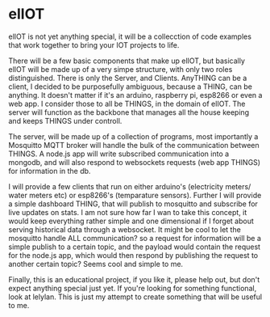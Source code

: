 # elIOT

elIOT is not yet anything special, it will be a collecction of code examples that work together to bring your IOT projects to life.

There will be a few basic components that make up elIOT, but basically elIOT will be made up of a very simpe structure, with only two roles distinguished. There is only the Server, and Clients. AnyTHING can be a client, I decided to be purposefully ambiguous, because a THING, can be anything. It doesn't matter if it's an arduino, raspberry pi, esp8266 or even a web app. I consider those to all be THINGS, in the domain of elIOT. The server will function as the backbone that manages all the house keeping and keeps THINGS under controll.

The server, will be made up of a collection of programs, most importantly a Mosquitto MQTT broker will handle the bulk of the communication between THINGS. A node.js app will write subscribed communication into a mongodb, and will also respond to websockets requests (web app THINGS) for information in the db.

I will provide a few clients that run on either arduino's (electricity meters/ water meters etc) or esp8266's (temparature sensors). Further I will provide a simple dashboard THING, that will publish to mosquitto and subscribe for live updates on stats. I am not sure how far I wan to take this concept, it would keep everything rather simple and one dimensional if I forget about serving historical data through a websocket. It might be cool to let the mosquitto handle ALL communication? so a request for information will be a simple publish to a certain topic, and the payload would contain the request for the node.js app, which would then respond by publishing the request to another certain topic? Seems cool and simple to me.

Finally, this is an educational project, if you like it, please help out, but don't expect anything special just yet. If you're looking for something functional, look at lelylan. This is just my attempt to create something that will be useful to me.
